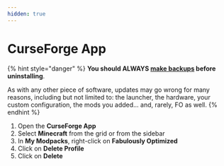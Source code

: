 ```yaml
---
hidden: true
---
```


# CurseForge App

{% hint style="danger" %}
**You should ALWAYS [make backups](../backup/curseforge-app.md) before uninstalling**.

As with any other piece of software, updates may go wrong for many reasons, including but not limited to: the launcher, the hardware, your custom configuration, the mods you added... and, rarely, FO as well.
{% endhint %}

1. Open the **CurseForge App**
2. Select **Minecraft** from the grid or from the sidebar
3. In **My Modpacks**, right-click on **Fabulously Optimized**
4. Click on **Delete Profile**
5. Click on **Delete**
